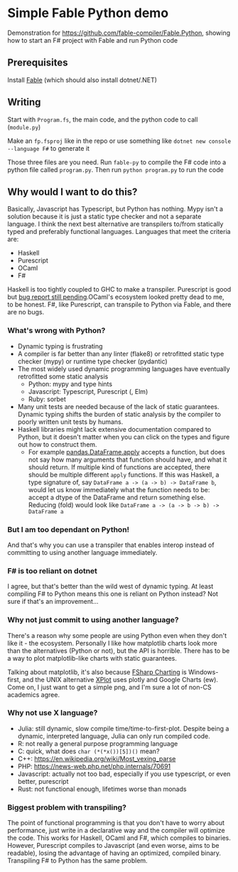 # Simple Fable Python demo

Demonstration for https://github.com/fable-compiler/Fable.Python, showing how to start an F# project with Fable and run Python code

## Prerequisites

Install [Fable](https://fable.io/index.html) (which should also install dotnet/.NET)

## Writing

Start with `Program.fs`, the main code, and the python code to call (`module.py`)

Make an `fp.fsproj` like in the repo or use something like `dotnet new console --language F#` to generate it

Those three files are you need. Run `fable-py` to compile the F# code into a python file called `program.py`. Then run `python program.py` to run the code

## Why would I want to do this?

Basically, Javascript has Typescript, but Python has nothing. Mypy isn't a solution because it is just a static type checker and not a separate language. I think the next best alternative are transpilers to/from statically typed and preferably functional languages. Languages that meet the criteria are:

- Haskell
- Purescript
- OCaml
- F#

Haskell is too tightly coupled to GHC to make a transpiler. Purescript is good but [bug report still pending](https://github.com/purescript-python/purescript-python/issues/37).OCaml's ecosystem looked pretty dead to me, to be honest. F#, like Purescript, can transpile to Python via Fable, and there are no bugs.

### What's wrong with Python?

- Dynamic typing is frustrating
- A compiler is far better than any linter (flake8) or retrofitted static type checker (mypy) or runtime type checker (pydantic)
- The most widely used dynamic programming languages have eventually retrofitted some static analysis
    - Python: mypy and type hints
    - Javascript: Typescript, Purescript (, Elm)
    - Ruby: sorbet
- Many unit tests are needed because of the lack of static guarantees. Dynamic typing shifts the burden of static analysis by the compiler to poorly written unit tests by humans.
- Haskell libraries might lack extensive documentation compared to Python, but it doesn't matter when you can click on the types and figure out how to construct them.
    - For example [pandas.DataFrame.apply](https://pandas.pydata.org/pandas-docs/stable/reference/api/pandas.DataFrame.apply.html) accepts a function, but does not say how many arguments that function should have, and what it should return. If multiple kind of functions are accepted, there should be multiple different `apply` functions. If this was Haskell, a type signature of, say `DataFrame a -> (a -> b) -> DataFrame b`, would let us know immediately what the function needs to be: accept a dtype of the DataFrame and return something else. Reducing (fold) would look like `DataFrame a -> (a -> b -> b) -> DataFrame a`

### But I am too dependant on Python!

And that's why you can use a transpiler that enables interop instead of committing to using another language immediately.

### F# is too reliant on dotnet

I agree, but that's better than the wild west of dynamic typing. At least compiling F# to Python means this one is reliant on Python instead? Not sure if that's an improvement...

### Why not just commit to using another language?

There's a reason why some people are using Python even when they don't like it - the ecosystem. Personally I like how matplotlib charts look more than the alternatives (Python or not), but the API is horrible. There has to be a way to plot matplotlib-like charts with static guarantees.

Talking about matplotlib, it's also because [FSharp Charting](https://github.com/fslaborg/FSharp.Charting) is Windows-first, and the UNIX alternative [XPlot](https://fslab.org/XPlot/) uses plotly and Google Charts (ew). Come on, I just want to get a simple png, and I'm sure a lot of non-CS academics agree.

### Why not use X language?

- Julia: still dynamic, slow compile time/time-to-first-plot. Despite being a dynamic, interpreted language, Julia can only run compiled code.
- R: not really a general purpose programming language
- C: quick, what does `char (*(*x())[5])()` mean?
- C++: https://en.wikipedia.org/wiki/Most_vexing_parse
- PHP: https://news-web.php.net/php.internals/70691
- Javascript: actually not too bad, especially if you use typescript, or even better, purescript
- Rust: not functional enough, lifetimes worse than monads

### Biggest problem with transpiling?

The point of functional programming is that you don't have to worry about performance, just write in a declarative way and the compiler will optimize the code. This works for Haskell, OCaml and F#, which compiles to binaries. However, Purescript compiles to Javascript (and even worse, aims to be readable), losing the advantage of having an optimized, compiled binary. Transpiling F# to Python has the same problem.
